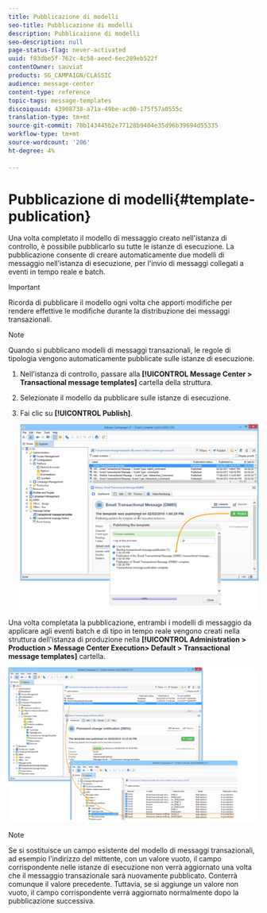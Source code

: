 ```yaml
---
title: Pubblicazione di modelli
seo-title: Pubblicazione di modelli
description: Pubblicazione di modelli
seo-description: null
page-status-flag: never-activated
uuid: f83dbe5f-762c-4c58-aeed-6ec289eb522f
contentOwner: sauviat
products: SG_CAMPAIGN/CLASSIC
audience: message-center
content-type: reference
topic-tags: message-templates
discoiquuid: 43908738-a71a-49be-ac00-175f57a0555c
translation-type: tm+mt
source-git-commit: 70b143445b2e77128b9404e35d96b39694d55335
workflow-type: tm+mt
source-wordcount: '206'
ht-degree: 4%

---
```



# Pubblicazione di modelli{#template-publication}

Una volta completato il modello di messaggio creato nell&#39;istanza di controllo, è possibile pubblicarlo su tutte le istanze di esecuzione. La pubblicazione consente di creare automaticamente due modelli di messaggio nell&#39;istanza di esecuzione, per l&#39;invio di messaggi collegati a eventi in tempo reale e batch.

>[!IMPORTANT]
>
>Ricorda di pubblicare il modello ogni volta che apporti modifiche per rendere effettive le modifiche durante la distribuzione dei messaggi transazionali.

>[!NOTE]
>
>Quando si pubblicano modelli di messaggi transazionali, le regole di tipologia vengono automaticamente pubblicate sulle istanze di esecuzione.

1. Nell&#39;istanza di controllo, passare alla **[!UICONTROL Message Center > Transactional message templates]** cartella della struttura.
1. Selezionate il modello da pubblicare sulle istanze di esecuzione.
1. Fai clic su **[!UICONTROL Publish]**.

   ![](assets/messagecenter_publish_model_008.png)

Una volta completata la pubblicazione, entrambi i modelli di messaggio da applicare agli eventi batch e di tipo in tempo reale vengono creati nella struttura dell&#39;istanza di produzione nella **[!UICONTROL Administration > Production > Message Center Execution> Default > Transactional message templates]** cartella.

![](assets/messagecenter_deployed_model_001.png)

>[!NOTE]
>
>Se si sostituisce un campo esistente del modello di messaggi transazionali, ad esempio l&#39;indirizzo del mittente, con un valore vuoto, il campo corrispondente nelle istanze di esecuzione non verrà aggiornato una volta che il messaggio transazionale sarà nuovamente pubblicato. Conterrà comunque il valore precedente. Tuttavia, se si aggiunge un valore non vuoto, il campo corrispondente verrà aggiornato normalmente dopo la pubblicazione successiva.

